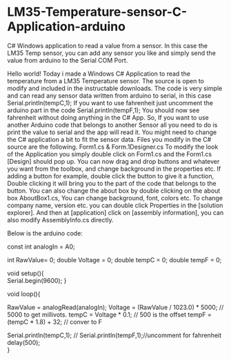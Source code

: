 # LM35-Temperature-sensor-C-Application-arduino
C# Windows application to read a value from a sensor. In this case the LM35 Temp sensor, you can add any sensor you like and simply send the value from arduino to the Serial COM Port.

Hello world! Today i made a Windows C# Application to read the temperature from a LM35 Temperature sensor.
The source is open to modify and included in the instructable downloads. The code is very simple and can read any sensor data written from arduino to serial, in this case Serial.println(tempC,1); If you want to use fahrenheit just uncomment the arduino part in the code Serial.println(tempF,1); You should now see fahrenheit without doing anything in the C# App. So, If you want to use another Arduino code that belongs to another Sensor all you need to do is print the value to serial and the app will read it. You might need to change the C# application a bit to fit the sensor data.
Files you modify in the C# source are the following. Form1.cs & Form.1Designer.cs To modify the look of the Application you simply double click on Form1.cs and the Form1.cs [Design] should pop up. You can now drag and drop buttons and whatever you want from the toolbox, and change background in the properties etc. If adding a button for example, double click the button to give it a function, Double clicking it will bring you to the part of the code that belongs to the button.
You can also change the about box by double clicking on the about box AboutBox1.cs, You can change background, font, colors etc. To change company name, version etc. you can double click Properties in the [solution explorer]. And then at [application] click on [assembly information], you can also modify AssemblyInfo.cs directly.

Below is the arduino code:

const int analogIn = A0;

int RawValue= 0;
double Voltage = 0;
double tempC = 0;
double tempF = 0;

void setup(){  
  Serial.begin(9600);
}

void loop(){
  
  RawValue = analogRead(analogIn);
  Voltage = (RawValue / 1023.0) * 5000; // 5000 to get millivots.
  tempC = Voltage * 0.1; // 500 is the offset
  tempF = (tempC * 1.8) + 32; // conver to F      
  

  Serial.println(tempC,1);
//  Serial.println(tempF,1);//uncomment for fahrenheit
  delay(500);  
}

